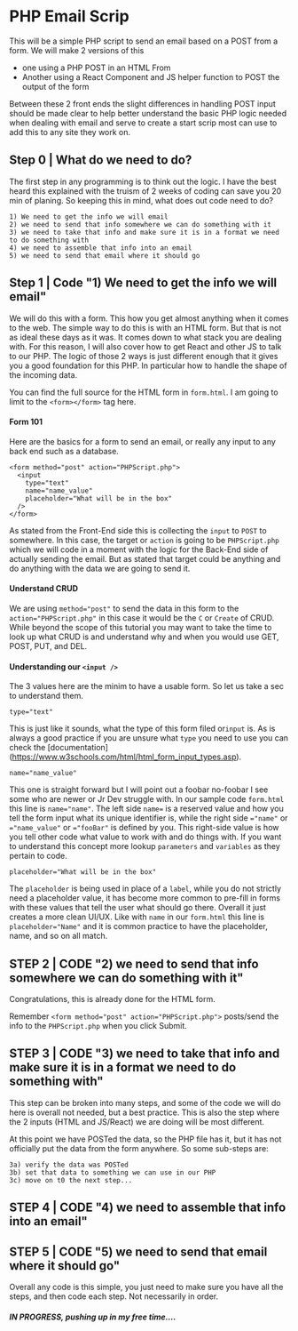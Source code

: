 # PHP Email Scrip

This will be a simple PHP script to send an email based on a POST from a form. We will make 2 versions of this
* one using a PHP POST in an HTML From
* Another using a React Component and JS helper function to POST the output of the form

Between these 2 front ends the slight differences in handling POST input should be made clear to help better understand the basic PHP logic needed when dealing with email and serve to create a start scrip most can use to add this to any site they work on.

## Step 0 | What do we need to do?
The first step in any programming is to think out the logic. I have the best heard this explained with the truism of 2 weeks of coding can save you 20 min of planing. So keeping this in mind, what does out code need to do?

```
1) We need to get the info we will email
2) we need to send that info somewhere we can do something with it
3) we need to take that info and make sure it is in a format we need to do something with
4) we need to assemble that info into an email
5) we need to send that email where it should go
```

## Step 1 | Code "1) We need to get the info we will email"

We will do this with a form. This how you get almost anything when it comes to the web. The simple way to do this is with an HTML form. But that is not as ideal these days as it was. It comes down to what stack you are dealing with. For this reason, I will also cover how to get React and other JS to talk to our PHP. The logic of those 2 ways is just different enough that it gives you a good foundation for this PHP. In particular how to handle the shape of the incoming data.

You can find the full source for the HTML form in ```form.html```. I am going to limit to the ```<form></form>``` tag here.

#### Form 101
Here are the basics for a form to send an email, or really any input to any back end such as a database.
```
<form method="post" action="PHPScript.php">
  <input
    type="text"
    name="name_value"
    placeholder="What will be in the box"
  />
</form>
```

As stated from the Front-End side this is collecting the ```input``` to ```POST``` to somewhere. In this case, the target or ```action``` is going to be ```PHPScript.php``` which we will code in a moment with the logic for the Back-End side of actually sending the email. But as stated that target could be anything and do anything with the data we are going to send it.

#### Understand CRUD
We are using ```method="post"``` to send the data in this form to the ```action="PHPScript.php"``` in this case it would be the ```C``` or ```Create``` of CRUD. While beyond the scope of this tutorial you may want to take the time to look up what CRUD is and understand why and when you would use GET, POST, PUT, and DEL.

#### Understanding our ```<input />```
The 3 values here are the minim to have a usable form. So let us take a sec to understand them.

```
type="text"
```
This is just like it sounds, what the type of this form filed or```input``` is. As is always a good practice if you are unsure what ```type``` you need to use you can check the [documentation] (https://www.w3schools.com/html/html_form_input_types.asp).

```
name="name_value"
```
This one is straight forward but I will point out a foobar no-foobar I see some who are newer or Jr Dev struggle with. In our sample code ```form.html``` this line is ```name="name"```. The left side ```name=``` is a reserved value and how you tell the form input what its unique identifier is, while the right side ```="name"``` or ```="name_value"``` or ```="fooBar"``` is defined by you. This right-side value is how you tell other code what value to work with and do things with. If you want to understand this concept more lookup ```parameters``` and ```variables``` as they pertain to code.

```
placeholder="What will be in the box"
```
The ```placeholder```  is being used in place of a ```label```, while you do not strictly need a placeholder value, it has become more common to pre-fill in forms with these values that tell the user what should go there. Overall it just creates a more clean UI/UX. Like with ```name``` in our ```form.html``` this line is ```placeholder="Name"``` and it is common practice to have the placeholder, name, and so on all match.


## STEP 2 | CODE "2) we need to send that info somewhere we can do something with it"
Congratulations, this is already done for the HTML form.

Remember ```<form method="post" action="PHPScript.php">``` posts/send the info to the ```PHPScript.php``` when you click Submit.


## STEP 3 | CODE "3) we need to take that info and make sure it is in a format we need to do something with"
This step can be broken into many steps, and some of the code we will do here is overall not needed, but a best practice. This is also the step where the 2 inputs (HTML and JS/React) we are doing will be most different.

At this point we have POSTed the data, so the PHP file has it, but it has not officially put the data from the form anywhere. So some sub-steps are:
```
3a) verify the data was POSTed
3b) set that data to something we can use in our PHP
3c) move on t0 the next step...
```



## STEP 4 | CODE "4) we need to assemble that info into an email"


## STEP 5 | CODE "5) we need to send that email where it should go"





Overall any code is this simple, you just need to make sure you have all the steps, and then code each step. Not necessarily in order.




##### IN PROGRESS, pushing up in my free time....
